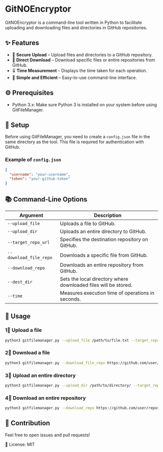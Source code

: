 # GitNOEncryptor

GitNOEncryptor is a command-line tool written in Python to facilitate uploading and downloading files and directories in GitHub repositories.

## ✨ Features

- 💾 **Secure Upload** – Upload files and directories to a GitHub repository.
- 🔗 **Direct Download** – Download specific files or entire repositories from GitHub.
- ⏳ **Time Measurement** – Displays the time taken for each operation.
- 👾 **Simple and Efficient** – Easy-to-use command-line interface.

## ⚙️ Prerequisites

- Python 3.x: Make sure Python 3 is installed on your system before using GitFileManager.

## 🔧 Setup

Before using GitFileManager, you need to create a `config.json` file in the same directory as the tool. This file is required for authentication with GitHub.

### Example of `config.json`
```json
{
  "username": "your-username",
  "token": "your-github-token"
}
```

## 📚 Command-Line Options

| Argument                     | Description |
|------------------------------|-------------|
| `--upload_file`              | Uploads a file to GitHub. |
| `--upload_dir`               | Uploads an entire directory to GitHub. |
| `--target_repo_url`          | Specifies the destination repository on GitHub. |
| `--download_file_repo`       | Downloads a specific file from GitHub. |
| `--download_repo`            | Downloads an entire repository from GitHub. |
| `--dest_dir`                 | Sets the local directory where downloaded files will be stored. |
| `--time`                     | Measures execution time of operations in seconds. |

## 🚀 Usage

### 1⃣ Upload a file

```bash
python3 gitfilemanager.py --upload_file /path/to/file.txt --target_repo_url https://github.com/user/repository/
```

### 2⃣ Download a file

```bash
python3 gitfilemanager.py --download_file_repo https://github.com/user/repository/blob/main/file.txt --dest_dir /destination/path/
```

### 3⃣ Upload an entire directory

```bash
python3 gitfilemanager.py --upload_dir /path/to/directory/ --target_repo_url https://github.com/user/repository/
```

### 4⃣ Download an entire repository

```bash
python3 gitfilemanager.py --download_repo https://github.com/user/repository/ --dest_dir /destination/path/
```

## 🏰 Contribution

Feel free to open issues and pull requests!

📄 License: MIT
